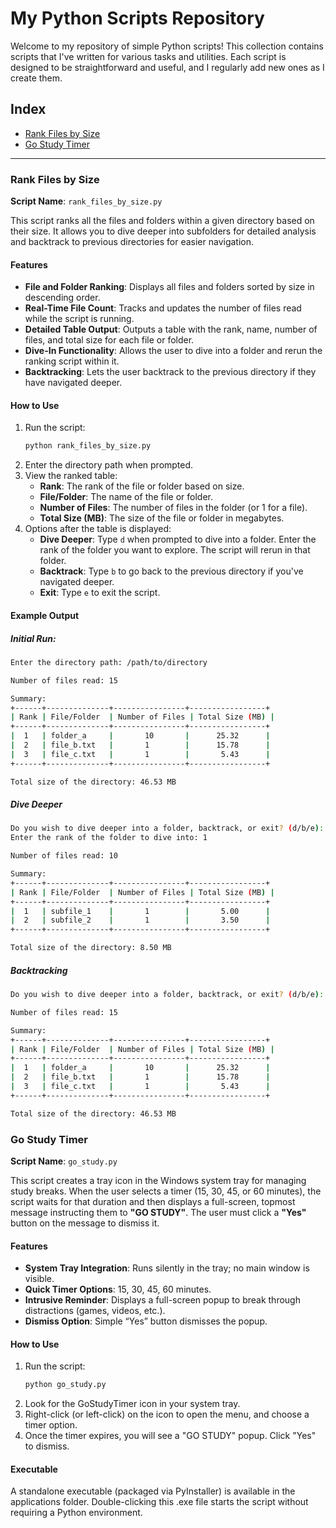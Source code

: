 # My Python Scripts Repository

Welcome to my repository of simple Python scripts! This collection contains scripts that I've written for various tasks and utilities. Each script is designed to be straightforward and useful, and I regularly add new ones as I create them.

## Index

- [Rank Files by Size](#rank-files-by-size)
- [Go Study Timer](#go-study-timer)

---

### Rank Files by Size

**Script Name**: `rank_files_by_size.py`

This script ranks all the files and folders within a given directory based on their size. It allows you to dive deeper into subfolders for detailed analysis and backtrack to previous directories for easier navigation.

#### Features
- **File and Folder Ranking**: Displays all files and folders sorted by size in descending order.
- **Real-Time File Count**: Tracks and updates the number of files read while the script is running.
- **Detailed Table Output**: Outputs a table with the rank, name, number of files, and total size for each file or folder.
- **Dive-In Functionality**: Allows the user to dive into a folder and rerun the ranking script within it.
- **Backtracking**: Lets the user backtrack to the previous directory if they have navigated deeper.

#### How to Use
1. Run the script:
   ```bash
   python rank_files_by_size.py
2. Enter the directory path when prompted.
3. View the ranked table:
   - **Rank**: The rank of the file or folder based on size.
   - **File/Folder**: The name of the file or folder.
   - **Number of Files**: The number of files in the folder (or 1 for a file).
   - **Total Size (MB)**: The size of the file or folder in megabytes.
4. Options after the table is displayed:
   - **Dive Deeper**: Type `d` when prompted to dive into a folder. Enter the rank of the folder you want to explore. The script will rerun in that folder.
   - **Backtrack**: Type `b` to go back to the previous directory if you've navigated deeper.
   - **Exit**: Type `e` to exit the script.

#### Example Output
##### Initial Run:
```bash
Enter the directory path: /path/to/directory

Number of files read: 15

Summary:
+------+--------------+----------------+-----------------+
| Rank | File/Folder  | Number of Files | Total Size (MB) |
+------+--------------+----------------+-----------------+
|  1   | folder_a     |       10       |      25.32      |
|  2   | file_b.txt   |       1        |      15.78      |
|  3   | file_c.txt   |       1        |       5.43      |
+------+--------------+----------------+-----------------+

Total size of the directory: 46.53 MB
```
##### Dive Deeper
```bash
Do you wish to dive deeper into a folder, backtrack, or exit? (d/b/e): d
Enter the rank of the folder to dive into: 1

Number of files read: 10

Summary:
+------+--------------+----------------+-----------------+
| Rank | File/Folder  | Number of Files | Total Size (MB) |
+------+--------------+----------------+-----------------+
|  1   | subfile_1    |       1        |       5.00      |
|  2   | subfile_2    |       1        |       3.50      |
+------+--------------+----------------+-----------------+

Total size of the directory: 8.50 MB
```
##### Backtracking
```bash
Do you wish to dive deeper into a folder, backtrack, or exit? (d/b/e): b

Number of files read: 15

Summary:
+------+--------------+----------------+-----------------+
| Rank | File/Folder  | Number of Files | Total Size (MB) |
+------+--------------+----------------+-----------------+
|  1   | folder_a     |       10       |      25.32      |
|  2   | file_b.txt   |       1        |      15.78      |
|  3   | file_c.txt   |       1        |       5.43      |
+------+--------------+----------------+-----------------+

Total size of the directory: 46.53 MB
```

### Go Study Timer

**Script Name**: `go_study.py`

This script creates a tray icon in the Windows system tray for managing study breaks. When the user selects a timer (15, 30, 45, or 60 minutes), the script waits for that duration and then displays a full-screen, topmost message instructing them to **"GO STUDY"**. The user must click a **"Yes"** button on the message to dismiss it.

#### Features
- **System Tray Integration**: Runs silently in the tray; no main window is visible.
- **Quick Timer Options**: 15, 30, 45, 60 minutes.
- **Intrusive Reminder**: Displays a full-screen popup to break through distractions (games, videos, etc.).
- **Dismiss Option**: Simple “Yes” button dismisses the popup.

#### How to Use
1. Run the script:
   ```bash
   python go_study.py
2. Look for the GoStudyTimer icon in your system tray.
3. Right-click (or left-click) on the icon to open the menu, and choose a timer option.
4. Once the timer expires, you will see a "GO STUDY" popup. Click "Yes" to dismiss.

#### Executable
A standalone executable (packaged via PyInstaller) is available in the applications folder. Double-clicking this .exe file starts the script without requiring a Python environment.